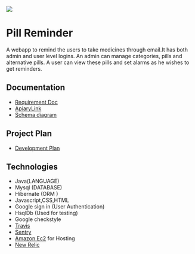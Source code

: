 ![](https://travis-ci.org/satyapriyag/pillreminder.svg?branch=master)
# Pill Reminder

A webapp to remind the users to take medicines through email.It has both admin and user level logins.
An admin can manage categories, pills and alternative pills.
A user can view these pills and set alarms as he wishes to get reminders.

## Documentation
* [Requirement Doc](https://drive.google.com/file/d/0ByDns1hpfrJjYmt0NmlOZ2ltNWM/view?usp=sharing)
* [ ApiaryLink ](https://jsapi.apiary.io/previews/pillreminder/reference)
*  [Schema diagram](https://docs.google.com/document/d/1yLMsxYS-QrtAle9yoIo3k3o4WQwe9fKnI_fM6Cidkxs/edit)

## Project Plan
*  [Development Plan](https://docs.google.com/document/d/1BrymY5xH3QL4oQcB7Himzb7hDTn4frPLo1ZTPs-ms_Y/edit)

## Technologies
* Java(LANGUAGE)
* Mysql (DATABASE)
* Hibernate (ORM )
* Javascript,CSS,HTML
* Google sign in (User Authentication)
* HsqlDb (Used for testing)
* Google checkstyle 
* [Travis](https://travis-ci.org/satyapriyag/pillreminder)
* [Sentry](https://sentry.io/satya-priya/pill_reminder/)
* [Amazon Ec2](http://ec2-35-160-66-173.us-west-2.compute.amazonaws.com:8080/pill_reminder-0.0.1-SNAPSHOT/) for Hosting
* [New Relic](https://rpm.newrelic.com/accounts/1460758/applications/26714624)
